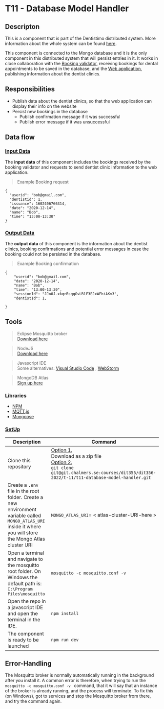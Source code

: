 # **T11 - Database Model Handler**

## **Descripton**
This is a component that is part of the Dentistimo distributed system. More information about the whole system can be found [here](https://github.com/litvem/T11_Project_Documentation).

This component is connected to the Mongo database and it is the only component in this distributed system that will persist entries in it. It works in close collaboration with the [Booking validator](https://github.com/litvem/T11_Booking_Validator), receiving bookings for dental appointments to be saved in the database, and the [Web application](https://github.com/litvem/T11_Web_Application), publishing information about the dentist clinics. 


## **Responsibilities**

- Publish data about the dentist clinics, so that the web application can display their info on the website
- Persist new bookings in the database
    - Publish confirmation message if it was successful
    - Publish error message if it was unsuccessful

## **Data flow**

### **<ins>Input Data</ins>**

The **input data** of this component includes the bookings received by the booking validator and requests to send dentist clinic information to the web application. 

>Example Booking request
```
{
  "userid": "bob@gmail.com",
  "dentistid": 1,
  "issuance": 1602406766314,
  "date": "2020-12-14",
  "name": "Bob",
  "time": "13:00-13:30"
}

```
### **<ins>Output Data</ins>**

The **output data** of this component is the information about the dentist clinics, booking confirmations and potential error messages in case the booking could not be persisted in the database. 
>Example Booking confirmation
```
{
    "userid": "bob@gmail.com",
    "date": "2020-12-14",
    "name": "Bob",
    "time": "13:00-13:30",
    "sessionId": "JJo0J-xkqrRsqqGvU3lF3EJxWFhiAKv3",
    "dentistId": 1,

}
```

## **Tools**

>  Eclipse Mosquitto broker <br>[Download here](https://mosquitto.org/download/)

>NodeJS <br>[Download here](https://nodejs.org/en/download/)

>Javascript IDE<br> Some alternatives: [Visual Studio Code](https://visualstudio.microsoft.com/downloads/) , [WebStorm](https://www.jetbrains.com/webstorm/download/)

>MongoDB Atlas<br> [Sign up here](https://www.mongodb.com/cloud/atlas/register?utm_content=rlsapostreg&utm_source=google&utm_campaign=search_gs_pl_evergreen_atlas_general_retarget-brand-postreg_gic-null_emea-all_ps-all_desktop_eng_lead&utm_term=&utm_medium=cpc_paid_search&utm_ad=&utm_ad_campaign_id=14412646473&adgroup=131761130372&gclid=CjwKCAiAs8acBhA1EiwAgRFdw_MoFEx8Y7bvZ8bKQR8DbT6RHJv631vx70_2J4uu3SXaXUo16lQYNxoClNQQAvD_BwE)

### **Libraries**  
- [NPM](https://www.npmjs.com/)
- [MQTT.js](https://www.npmjs.com/package/mqtt#api)
- [Mongoose](https://mongoosejs.com/)





### **<ins>SetUp</ins>**

| Description | Command |
|-------|---|
| Clone this repository | <ins>Option 1.</ins><br> Download as a zip file<br> <ins>Option 2.</ins><br>`git clone git@git.chalmers.se:courses/dit355/dit356-2022/t-11/t11-database-model-handler.git`|
|Create a `.env` file in the root folder. Create a new environment variable called `MONGO_ATLAS_URI` inside it where you will store the Mongo Atlas cluster URI |`MONGO_ATLAS_URI`= < atlas-cluster-URI-here >|
| Open a terminal and navigate to the mosquitto root folder. On Windows the default path is: <br> `C:\Program Files\mosquitto` |  `mosquitto -c mosquitto.conf -v ` |
|Open the repo in a javascript IDE and open the terminal in the IDE.  | `npm install` |
|The component is ready to be launched|`npm run dev`|


## Error-Handling
The Mosquitto broker is normally automatically running in the background after you install it. A common error is therefore, when trying to run the `mosquitto -c mosquitto.conf -v ` command, that it will say that an instance of the broker is already running, and the process will terminate. To fix this (on Windows), got to services and stop the Mosquitto broker from there, and try the command again. 











